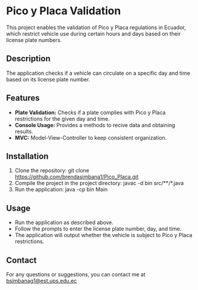 # Pico y Placa Validation

This project enables the validation of Pico y Placa regulations in Ecuador, which restrict vehicle use during certain hours and days based on their license plate numbers.

## Description

The application checks if a vehicle can circulate on a specific day and time based on its license plate number.

## Features

- **Plate Validation:** Checks if a plate complies with Pico y Placa restrictions for the given day and time.
- **Console Usage:** Provides a methods to recive data and obtaining results.
- **MVC:** Model-View-Controller to keep consistent organization.

## Installation

1. Clone the repository:
   git clone https://github.com/brendasimbana1/Pico_Placa.git
2. Compile the project in the project directory:
   javac -d bin src/**/*.java
4. Run the application:
   java -cp bin Main

## Usage
- Run the application as described above.
- Follow the prompts to enter the license plate number, day, and time.
- The application will output whether the vehicle is subject to Pico y Placa restrictions.

## Contact
For any questions or suggestions, you can contact me at bsimbanag1@est.ups.edu.ec
